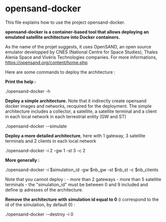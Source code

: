 # opensand-docker

This file explains how to use the project opensand-docker.

**opensand-docker is a container-based tool that allows deploying an emulated satellite architecture into Docker containers.**

As the name of the projet suggests, it uses OpenSAND, an open source emulator developped by CNES (National Centre for Space Studies), Thales Alenia Space and Vivéris Technologies companies. For more informations, https://opensand.org/content/home.php

Here are some commands to deploy the architecture :

**Print the help :**

./opensand-docker -h 
  
 **Deploy a simple architecture.** Note that it indirectly create opensand docker images and networks, recquired for the deployment.
 The simple architecture includes a collector, a satellite, a satellite terminal and a client in each local network in each terrestrial entity (GW and ST)
  
./opensand-docker --simulate
  
**Deploy a more detailed architecture**, here with 1 gateway, 3 satellite terminals and 2 clients in each local network
  
./opensand-docker -i 2 -gw 1 -st 3 -c 2 
  
**More generally :**

./opensand-docker -i $simulation_id -gw $nb_gw -st $nb_st -c $nb_clients
    
  Note that you cannot deploy :
    - more than 2 gateways
    - more than 5 satellite terminals
    - the "simulation_id" must be between 0 and 9 included and define ip adresses of the architecture.   
  
  
**Remove the architecture with simulation id equal to 0** (i correspond to the id of the simulation, by default 0) : 
 
 ./opensand-docker --destroy -i 0
    
   
  
